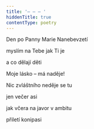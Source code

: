 ```yaml
---
title: '– – – '
hiddenTitle: true
contentType: poetry
---
```


<section>

Den po Panny Marie Nanebevzetí

myslím na Tebe jak Ti je

a co dělají děti

Moje lásko – má naděje!

Nic zvláštního neděje se tu

jen večer asi

jak včera na javor v ambitu

přiletí konipasi

</section>
